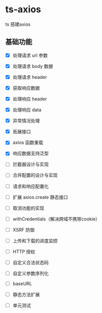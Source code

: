 # ts-axios

ts 搭建axios



## 基础功能

- [x] 处理请求 url 参数
- [x] 处理请求 body 数据
- [x] 处理请求 header
- [x] 获取响应数据
- [x] 处理响应 header
- [x] 处理响应 data
- [x] 异常情况处理
- [x] 拓展接口
- [x] axios 函数重载
- [x] 响应数据支持泛型
- [ ] 拦截器设计与实现
- [ ] 合并配置的设计与实现
- [ ] 请求和响应配置化
- [ ] 扩展 axios.create 静态接口
- [ ] 取消功能的实现
- [ ] withCredentials（解决跨域不携带cookie）
- [ ] XSRF 防御
- [ ] 上传和下载的进度监控
- [ ] HTTP 授权
- [ ] 自定义合法状态码
- [ ] 自定义参数序列化
- [ ] baseURL
- [ ] 静态方法扩展
- [ ] 单元测试

